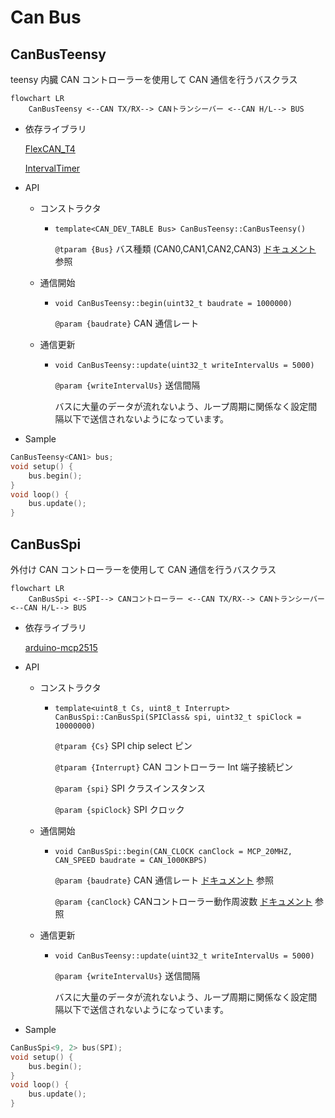 # Can Bus

## CanBusTeensy

teensy 内臓 CAN コントローラーを使用して CAN 通信を行うバスクラス

```mermaid
flowchart LR
	CanBusTeensy <--CAN TX/RX--> CANトランシーバー <--CAN H/L--> BUS
```

-   依存ライブラリ

    [FlexCAN_T4](https://github.com/tonton81/FlexCAN_T4)

    [IntervalTimer](https://github.com/loglow/IntervalTimer)

-   API

    -   コンストラクタ

        -   `template<CAN_DEV_TABLE Bus> CanBusTeensy::CanBusTeensy()`

            `@tparam {Bus}` バス種類 (CAN0,CAN1,CAN2,CAN3) [ドキュメント](https://github.com/tonton81/FlexCAN_T4) 参照

    -   通信開始

        -   `void CanBusTeensy::begin(uint32_t baudrate = 1000000)`

            `@param {baudrate}` CAN 通信レート

    -   通信更新

        -   `void CanBusTeensy::update(uint32_t writeIntervalUs = 5000)`

            `@param {writeIntervalUs}` 送信間隔

            バスに大量のデータが流れないよう、ループ周期に関係なく設定間隔以下で送信されないようになっています。

-   Sample

```cpp
CanBusTeensy<CAN1> bus;
void setup() {
    bus.begin();
}
void loop() {
    bus.update();
}
```

## CanBusSpi

外付け CAN コントローラーを使用して CAN 通信を行うバスクラス

```mermaid
flowchart LR
	CanBusSpi <--SPI--> CANコントローラー <--CAN TX/RX--> CANトランシーバー <--CAN H/L--> BUS
```

-   依存ライブラリ

    [arduino-mcp2515](https://github.com/autowp/arduino-mcp2515)

-   API

    -   コンストラクタ

        -   `template<uint8_t Cs, uint8_t Interrupt> CanBusSpi::CanBusSpi(SPIClass& spi, uint32_t spiClock = 10000000)`

            `@tparam {Cs}` SPI chip select ピン

            `@tparam {Interrupt}` CAN コントローラー Int 端子接続ピン

            `@param {spi}` SPI クラスインスタンス

            `@param {spiClock}` SPI クロック

    -   通信開始

        -   `void CanBusSpi::begin(CAN_CLOCK canClock = MCP_20MHZ, CAN_SPEED baudrate = CAN_1000KBPS)`

            `@param {baudrate}` CAN 通信レート [ドキュメント](https://github.com/autowp/arduino-mcp2515) 参照

            `@param {canClock}` CANコントローラー動作周波数 [ドキュメント](https://github.com/autowp/arduino-mcp2515) 参照

    -   通信更新

        -   `void CanBusTeensy::update(uint32_t writeIntervalUs = 5000)`

            `@param {writeIntervalUs}` 送信間隔

            バスに大量のデータが流れないよう、ループ周期に関係なく設定間隔以下で送信されないようになっています。

-   Sample

```cpp
CanBusSpi<9, 2> bus(SPI);
void setup() {
    bus.begin();
}
void loop() {
    bus.update();
}
```